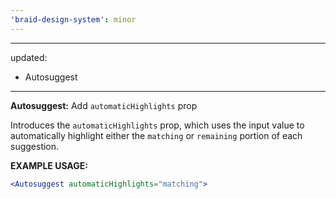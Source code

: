 ```yaml
---
'braid-design-system': minor
---
```


---
updated:
  - Autosuggest
---

**Autosuggest:** Add `automaticHighlights` prop

Introduces the `automaticHighlights` prop, which uses the input value to automatically highlight either the `matching` or `remaining` portion of each suggestion.

**EXAMPLE USAGE:**
```jsx
<Autosuggest automaticHighlights="matching">
```